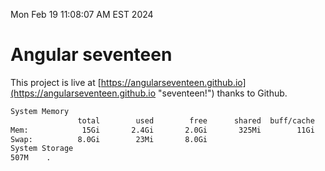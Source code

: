 Mon Feb 19 11:08:07 AM EST 2024

# Angular seventeen


This project is live at [https://angularseventeen.github.io](https://angularseventeen.github.io "seventeen!") thanks to Github.

```bash
System Memory
               total        used        free      shared  buff/cache   available
Mem:            15Gi       2.4Gi       2.0Gi       325Mi        11Gi        12Gi
Swap:          8.0Gi        23Mi       8.0Gi
System Storage
507M	.
